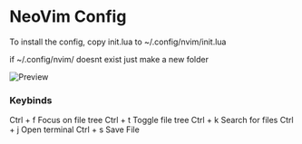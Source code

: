 # NeoVim Config

To install the config, copy init.lua to ~/.config/nvim/init.lua

if ~/.config/nvim/ doesnt exist just make a new folder

![Preview](https://i.imgur.com/k47xdhJ.png)

### Keybinds
Ctrl + f Focus on file tree
Ctrl + t Toggle file tree
Ctrl + k Search for files
Ctrl + j Open terminal
Ctrl + s Save File
